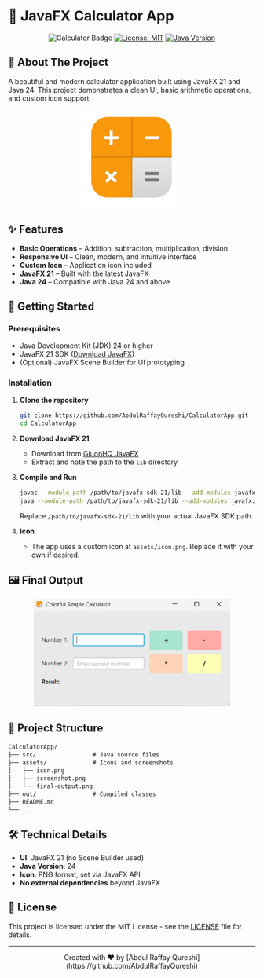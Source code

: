 # 🧮 JavaFX Calculator App

<div align="center">

![Calculator Badge](https://img.shields.io/badge/JavaFX-Calculator-blueviolet?style=for-the-badge&logo=java&logoColor=white)
[![License: MIT](https://img.shields.io/badge/License-MIT-blue.svg)](https://opensource.org/licenses/MIT)
[![Java Version](https://img.shields.io/badge/Java-24%2B-orange)](https://www.oracle.com/java/)

</div>

## 📖 About The Project

A beautiful and modern calculator application built using JavaFX 21 and Java 24. This project demonstrates a clean UI, basic arithmetic operations, and custom icon support.

<p align="center">
<img src="src/calc-icon.png" alt="Calculator Icon" width="200"/>

</p>
  

## ✨ Features

- **Basic Operations** – Addition, subtraction, multiplication, division
- **Responsive UI** – Clean, modern, and intuitive interface
- **Custom Icon** – Application icon included
- **JavaFX 21** – Built with the latest JavaFX
- **Java 24** – Compatible with Java 24 and above

## 🚀 Getting Started

### Prerequisites

- Java Development Kit (JDK) 24 or higher
- JavaFX 21 SDK ([Download JavaFX](https://gluonhq.com/products/javafx/))
- (Optional) JavaFX Scene Builder for UI prototyping

### Installation

1. **Clone the repository**

   ```sh
   git clone https://github.com/AbdulRaffayQureshi/CalculatorApp.git
   cd CalculatorApp
   ```

2. **Download JavaFX 21**

   - Download from [GluonHQ JavaFX](https://gluonhq.com/products/javafx/)
   - Extract and note the path to the `lib` directory

3. **Compile and Run**

   ```sh
   javac --module-path /path/to/javafx-sdk-21/lib --add-modules javafx.controls,javafx.fxml -d out src/*.java
   java --module-path /path/to/javafx-sdk-21/lib --add-modules javafx.controls,javafx.fxml -cp out Main
   ```

   Replace `/path/to/javafx-sdk-21/lib` with your actual JavaFX SDK path.

4. **Icon**
   - The app uses a custom icon at `assets/icon.png`. Replace it with your own if desired.

## 🖼️ Final Output

<p align="center">
  <img src="src/output-pic.png" alt="Calculator Final Output" width="400"/>
</p>

## 🧱 Project Structure

```
CalculatorApp/
├── src/                # Java source files
├── assets/             # Icons and screenshots
│   ├── icon.png
│   ├── screenshot.png
│   └── final-output.png
├── out/                # Compiled classes
├── README.md
└── ...
```

## 🛠️ Technical Details

- **UI**: JavaFX 21 (no Scene Builder used)
- **Java Version**: 24
- **Icon**: PNG format, set via JavaFX API
- **No external dependencies** beyond JavaFX

## 📝 License

This project is licensed under the MIT License - see the [LICENSE](LICENSE) file for details.

---

<div align="center">
  Created with ❤️ by [Abdul Raffay Qureshi](https://github.com/AbdulRaffayQureshi)
</div>
